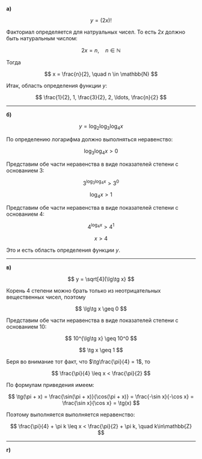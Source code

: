 **а)**

$$ y = (2x)! $$

Факториал определяется для натруальных чисел. То есть $2x$ должно быть натуральным числом:

$$ 2x = n, \quad n \in \mathbb{N} $$

Тогда

$$ x = \frac{n}{2}, \quad n \in \mathbb{N} $$

Итак, область определения функции $y$:

$$ \frac{1}{2}, 1, \frac{3}{2}, 2, \ldots, \frac{n}{2} $$

---

**б)**

$$ y = \log_2\log_3\log_4 x $$

По определению логарифма должно выполняться неравенство:

$$ \log_3\log_4 x > 0 $$

Представим обе части неравенства в виде показателей степени с основанием $3$:

$$ 3^{\log_3\log_4 x} > 3^0 $$

$$ \log_4 x > 1 $$

Представим обе части неравенства в виде показателей степени с основанием $4$:

$$ 4^{\log_4 x} > 4^1 $$

$$ x > 4 $$

Это и есть область определения функции $y$.

---

**в)**

$$ y = \sqrt[4]{\lg\tg x} $$

Корень $4$ степени можно брать только из неотрицательных вещественных чисел, поэтому

$$ \lg\tg x \geq 0 $$

Представим обе части неравенства в виде показателей степени с основанием $10$:

$$ 10^{\lg\tg x} \geq 10^0 $$

$$ \tg x \geq 1 $$

Беря во внимание тот факт, что $\tg\frac{\pi}{4} = 1$, то

$$ \frac{\pi}{4} \leq x < \frac{\pi}{2} $$

По формулам приведения имеем:

$$ \tg(\pi + x) = \frac{\sin(\pi + x)}{\cos(\pi + x)} = \frac{-\sin x}{-\cos x} = \frac{\sin x}{\cos x} = \tg(x) $$

Поэтому выполняется выполняется неравенство:

$$ \frac{\pi}{4} + \pi k \leq x < \frac{\pi}{2} + \pi k, \quad k\in\mathbb{Z} $$

---

**г)**